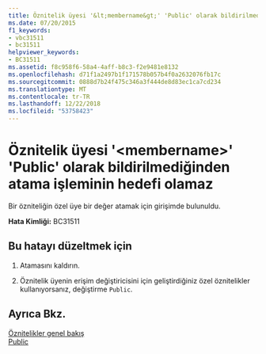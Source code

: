```yaml
---
title: Öznitelik üyesi '&lt;membername&gt;' 'Public' olarak bildirilmediğinden atama işleminin hedefi olamaz
ms.date: 07/20/2015
f1_keywords:
- vbc31511
- bc31511
helpviewer_keywords:
- BC31511
ms.assetid: f8c958f6-58a4-4aff-b8c3-f2e9481e8132
ms.openlocfilehash: d71f1a2497b1f171578b057b4f0a2632076fb17c
ms.sourcegitcommit: 0888d7b24f475c346a3f444de8d83ec1ca7cd234
ms.translationtype: MT
ms.contentlocale: tr-TR
ms.lasthandoff: 12/22/2018
ms.locfileid: "53758423"
---
```

# <a name="attribute-member-ltmembernamegt-cannot-be-the-target-of-an-assignment-because-it-is-not-declared-public"></a>Öznitelik üyesi '&lt;membername&gt;' 'Public' olarak bildirilmediğinden atama işleminin hedefi olamaz
Bir özniteliğin özel üye bir değer atamak için girişimde bulunuldu.  
  
 **Hata Kimliği:** BC31511  
  
## <a name="to-correct-this-error"></a>Bu hatayı düzeltmek için  
  
1.  Atamasını kaldırın.  
  
2.  Öznitelik üyenin erişim değiştiricisini için geliştirdiğiniz özel öznitelikler kullanıyorsanız, değiştirme `Public`.  
  
## <a name="see-also"></a>Ayrıca Bkz.  
 [Öznitelikler genel bakış](~/docs/visual-basic/programming-guide/concepts/attributes/index.md)  
 [Public](../../visual-basic/language-reference/modifiers/public.md)
